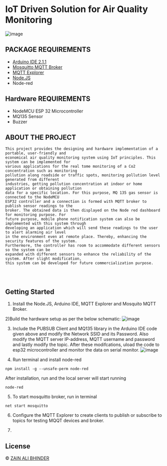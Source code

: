 #  IoT Driven Solution for Air Quality Monitoring

![image](https://github.com/zainalibhinder/IoT-Driven-Solution-for-Smart-Air-Quality-Monitoring/assets/109630795/fa83f071-a083-4417-8a09-ff359fff7e8d)



## PACKAGE REQUIREMENTS


- [Arduino IDE 2.1.1](https://www.arduino.cc/en/software)
- [Mosquitto MQTT Broker](https://mosquitto.org/download/) 
- [MQTT Explorer](http://mqtt-explorer.com/)
- [Node.JS](https://nodejs.org/en)
- Node-red

## Hardware REQUIREMENTS
 
- NodeMCU ESP 32 Microcontroller
- MQ135 Sensor
- Buzzer
  

## ABOUT THE PROJECT

```
This project provides the designing and hardware implementation of a portable, user-friendly and 
economical air quality monitoring system using IoT principles. This system can be implemented for
various applications for the real tome monitoring of a Co2 concentration such as monitoring 
pollution along roadside or traffic spots, monitoring pollution level generated from different
industries, getting pollution concentration at indoor or home application or obtaining pollution
data for a specific location. For this purpose, MQ 135 gas sensor is connected to the NodeMCU 
ESP32 controller and a connection is formed with MQTT broker to publish sensor readings to the 
broker. The obtained data is then displayed on the Node red dashboard for monitoring purpose. For
future purpose, mobile phone notification system can also be implemented with this system through
developing an application which will send these readings to the user to alert alarming air level
in the environment even at remote place. Thereby, enhancing the security features of the system.
Furthermore, the controller has room to accommodate different sensors so the system can be 
expanded with different sensors to enhance the reliability of the system. After slight modification,
this system can be developed for future commercialization purpose.


 
```

## Getting Started


 1) Install the  Node.JS, Arduino IDE, MQTT Explorer and Mosquito MQTT Broker.

 2)Build the hardware setup as per the below schematic:
![image](https://github.com/zainalibhinder/IoT-Driven-Solution-for-Smart-Air-Quality-Monitoring/assets/109630795/eea1e003-de73-47d2-bf46-9bf849cfa4ab)


3) Include the PUBSUB Client and MQ135 library in the Arduino IDE code given above and modify the Network SSID and its Password.
    Also modify the MQTT server IP-address, MQTT username and password and lastly modify the topic. After these modifcations,
    uload the code to esp32 microcontroller and monitor the data on serial monitor. 
 ![image](https://github.com/zainalibhinder/IoT-Driven-Solution-for-Smart-Air-Quality-Monitoring/assets/109630795/fcb8b489-e22c-42ca-a97e-63b5d3c49c32)

6) Run terminal and install node-red
```
npm install -g --unsafe-perm node-red
```
After installation, run and the local server will start running
```
node-red
```
5) To start mosquitto broker, run in terminal
```
net start mosquitto
```
6) Configure the MQTT Explorer to create clients to
publish or subscribe to topics for testing MQQT devices and
broker.

7)






## License
&copy; 
[ZAIN ALI BHINDER](https://github.com/ZAINALIBHINDER)
